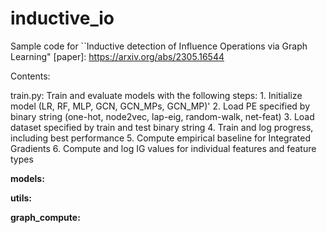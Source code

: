 # inductive_io

Sample code for ``Inductive detection of Influence Operations via Graph Learning" [paper]: https://arxiv.org/abs/2305.16544

Contents:

train.py: 
  Train and evaluate models with the following steps:
    1. Initialize model (LR, RF, MLP, GCN, GCN_MPs, GCN_MP)'
    2. Load PE specified by binary string (one-hot, node2vec, lap-eig, random-walk, net-feat)
    3. Load dataset specified by train and test binary string
    4. Train and log progress, including best performance
    5. Compute empirical baseline for Integrated Gradients 
    6. Compute and log IG values for individual features and feature types

**models:**
  
**utils:**

**graph_compute:**
